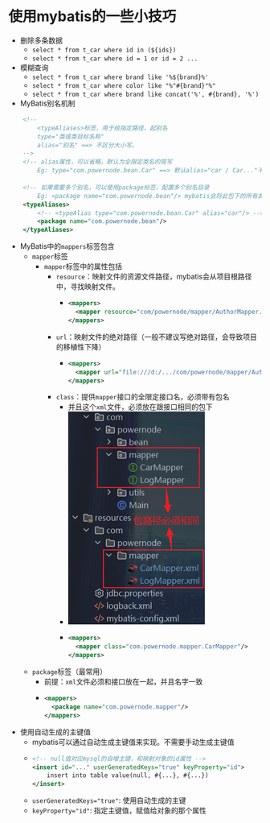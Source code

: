 # 使用mybatis的一些小技巧

- 删除多条数据
  - `select * from t_car where id in (${ids})`
  - `select * from t_car where id = 1 or id = 2 ...`
- 模糊查询
  - `select * from t_car where brand like '%${brand}%'`
  - `select * from t_car where color like "%"#{brand}"%"`
  - `select * from t_car where brand like concat('%', #{brand}, '%')`
- MyBatis别名机制
```xml
    <!--
        <typeAliases>标签，用于给指定路径，起别名
        type="类或类目标名称"
        alias="别名" ==> 不区分大小写。
    -->
    <!-- alias属性，可以省略，默认为全限定类名的简写
        Eg: type="com.powernode.bean.Car" ==> 默认alias="car / Car..."不区分大小写。 -->
    
    <!-- 如果需要多个别名，可以使用package标签，配置多个别名目录 
        Eg: <package name="com.powernode.bean"/> mybatis会将此包下的所有类，起别名，默认简名-->
    <typeAliases>
        <!-- <typeAlias type="com.powernode.bean.Car" alias="car"/> -->
        <package name="com.powernode.bean"/>
    </typeAliases>
```
- MyBatis中的`mappers`标签包含
  - `mapper`标签
    - `mapper`标签中的属性包括
      - `resource`：映射文件的资源文件路径，mybatis会从项目根路径中，寻找映射文件。
        - ```xml
          <mappers>
            <mapper resource="com/powernode/mapper/AuthorMapper.xml"/>
          </mappers>
          ```
      - `url`：映射文件的绝对路径（一般不建议写绝对路径，会导致项目的移植性下降）
        - ```xml
          <mappers>
            <mapper url="file:///d:/.../com/powernode/mapper/AuthorMapper.xml"/>
          </mappers>
          ```
      - `class`：提供`mapper`接口的全限定接口名，必须带有包名
        - 并且这个`xml`文件，必须放在跟接口相同的包下
        - ![img.png](img.png)
        - ```xml
          <mappers>
            <mapper class="com.powernode.mapper.CarMapper"/>
          </mappers>
          ```
  - `package`标签（最常用）
    - 前提：`xml`文件必须和接口放在一起，并且名字一致
    - ```xml
      <mappers>
        <package name="com.powernode.mapper"/>
      </mappers>
      ``` 
- 使用自动生成的主键值
  - mybatis可以通过自动生成主键值来实现。不需要手动生成主键值
  - ```xml
    <!-- null值对应mysql的自增主键，和映射对象的id属性 -->
    <insert id="..." userGeneratedKeys="true" keyProperty="id">
        insert into table value(null, #{...}, #{...})
    </insert>
    ```
  - `userGeneratedKeys="true"`: 使用自动生成的主键
  - `keyProperty="id"`: 指定主键值，赋值给对象的那个属性